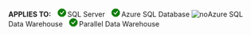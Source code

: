 <Token>**APPLIES TO:** ![yes](media/yes.png)SQL Server ![yes](media/yes.png)Azure SQL Database ![no](media/no.png)Azure SQL Data Warehouse ![yes](media/yes.png)Parallel Data Warehouse </Token>

